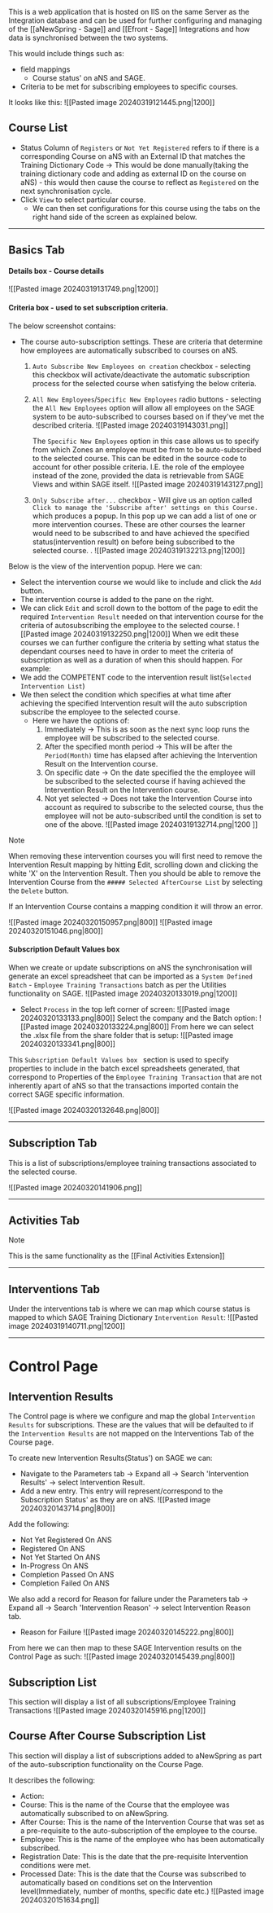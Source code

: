 This is a web application that is hosted on IIS on the same Server as the Integration database and can be used for further configuring and managing of 
the [[aNewSpring - Sage]] and [[Efront - Sage]] Integrations and how data is synchronised between the two systems.

This would include things such as: 
- field mappings
	- Course status' on aNS and SAGE.
- Criteria to be met for subscribing employees to specific courses.

It looks like this: 
![[Pasted image 20240319121445.png|1200]]


## Course List
- Status Column of `Registers` or `Not Yet Registered` refers to if there is a corresponding Course on aNS with an External ID that matches the Training Dictionary Code -> This would be done manually(taking the training dictionary code and adding as external ID on the course on aNS) - this would then cause the course to reflect as `Registered` on the next synchronisation cycle.
- Click `View` to select particular course. 
	- We can then set configurations for this course using the tabs on the right hand side of the screen as explained below. 
---
## Basics Tab 
#### Details box - Course details
![[Pasted image 20240319131749.png|1200]]

#### Criteria box - used to set subscription criteria.

The below screenshot contains: 
- The course auto-subscription settings. These are criteria that determine how employees are automatically subscribed to courses on aNS.
	1. `Auto Subscribe New Employees on creation` checkbox - selecting this checkbox will activate/deactivate the automatic subscription process for the selected course when satisfying the below criteria.
	2. `All New Employees`/`Specific New Employees` radio buttons - selecting the `All New Employees` option will allow all employees on the SAGE system to be auto-subscribed to courses based on if they've met the described criteria. 
	   ![[Pasted image 20240319143031.png]]
	   
	   The `Specific New Employees` option in this case allows us to specify from which Zones an employee must be from to be auto-subscribed to the selected course.
	   This can be edited in the source code to account for other possible criteria. I.E. the role of the employee instead of the zone, provided the data is retrievable from SAGE Views and within SAGE itself. 
	   ![[Pasted image 20240319143127.png]]
	
	3. `Only Subscribe after...` checkbox - Will give us an option called `Click to manage the 'Subscribe after' settings on this Course.` which produces a popup.
		In this pop up we can add a list of one or more intervention courses. These are other courses the learner would need to be subscribed to and have achieved the specified status(intervention result) on before being subscribed to the selected course.
	   . 
![[Pasted image 20240319132213.png|1200]]

Below is the view of the intervention popup. Here we can:
- Select the intervention course we would like to include and click the `Add` button. 
- The intervention course is added to the pane on the right. 
- We can click `Edit` and scroll down to the bottom of the page to edit the required `Intervention Result` needed on that intervention course for the criteria of autosubscribing the employee to the selected course. 
![[Pasted image 20240319132250.png|1200]]
 When we edit these courses we can further configure the criteria by setting what status the dependant courses need
to have in order to meet the criteria of subscription as well as a duration of when this should happen.
For example: 
- We add the COMPETENT code to the intervention result list(`Selected Intervention List`)
- We then select the condition which specifies at what time after achieving the specified Intervention result will the auto subscription subscribe the employee to the selected course.
	- Here we have the options of:
		1. Immediately -> This is as soon as the next sync loop runs the employee will be subscribed to the selected course.
		2. After the specified month period -> This will be after the `Period(Month)` time has elapsed after achieving the Intervention Result on the Intervention course.
		3. On specific date -> On the date specified the the employee will be subscribed to the selected course if having achieved the Intervention Result on the Intervention course.
		4. Not yet selected -> Does not take the Intervention Course into account as required to subscribe to the selected course, thus the employee will not be auto-subscribed until the condition is set to one of the above. 
![[Pasted image 20240319132714.png|1200 ]]

>[!Note]
>When removing these intervention courses you will first need to remove the Intervention Result mapping by hitting Edit, scrolling down and clicking the white 'X' on the Intervention Result. Then you should be able to remove the Intervention Course from the `##### Selected AfterCourse List` by selecting the `Delete` button. 
>
>If an Intervention Course contains a mapping condition it will throw an error. 
>
>![[Pasted image 20240320150957.png|800]]
>![[Pasted image 20240320151046.png|800]]
#### Subscription Default Values box 

When we create or update subscriptions on aNS the synchronisation will generate an excel spreadsheet that can be imported as a `System Defined Batch` - `Employee Training Transactions` batch as per the Utilities functionality on SAGE. 
![[Pasted image 20240320133019.png|1200]]
- Select `Process` in the top left corner of screen:
  ![[Pasted image 20240320133133.png|800]]
  Select the company and the Batch option:
  ![[Pasted image 20240320133224.png|800]]
  From here we can select the .xlsx file from the share folder that is setup: 
  ![[Pasted image 20240320133341.png|800]]

This `Subscription Default Values box ` section is used to specify properties to include in the batch excel spreadsheets generated, that correspond to Properties of the `Employee Training Transaction` that are not  inherently apart of aNS so that the transactions imported contain the correct SAGE specific information. 

![[Pasted image 20240320132648.png|800]]

---
## Subscription Tab

This is a list of subscriptions/employee training transactions associated to the selected course. 

![[Pasted image 20240320141906.png]]

---
## Activities Tab
>[!Note]
>This is the same functionality as the [[Final Activities Extension]] 


---
## Interventions Tab
Under the interventions tab is where we can map which  course status is mapped to which SAGE Training Dictionary `Intervention Result`: 
![[Pasted image 20240319140711.png|1200]]

---

# Control Page

## Intervention Results
The Control page is where we configure and map the global `Intervention Results` for subscriptions. These are the values that will be defaulted to if the `Intervention Results` are not mapped on the Interventions Tab of the Course page. 

To create new Intervention Results(Status') on SAGE we can:
- Navigate to the Parameters tab -> Expand all -> Search 'Intervention Results' -> select Intervention Result. 
- Add a new entry. This entry will represent/correspond to the Subscription Status' as they are on aNS. 
	![[Pasted image 20240320143714.png|800]]

Add the following:
- Not Yet Registered On ANS
- Registered On ANS
- Not Yet Started On ANS
- In-Progress On ANS
- Completion Passed On ANS
- Completion Failed On ANS
  
We also add a record for Reason for failure under the  Parameters tab -> Expand all -> Search 'Intervention Reason' -> select Intervention Reason tab. 
- Reason for Failure
![[Pasted image 20240320145222.png|800]]

From here we can then map to these SAGE Intervention results on the Control Page as such: 
![[Pasted image 20240320145439.png|800]]

## Subscription List
This section will display a list of all subscriptions/Employee Training Transactions
![[Pasted image 20240320145916.png|1200]]

## Course After Course Subscription List
This section will display a list of subscriptions added to aNewSpring as part of the auto-subscription functionality on the Course Page. 

It describes the following:
- Action: 
- Course:  This is the name of the Course that the employee was automatically subscribed to on aNewSpring.
- After Course: This is the name of the Intervention Course that was set as a pre-requisite to the auto-subscription of the employee to the course.
- Employee: This is the name of the employee who has been automatically subscribed. 
- Registration Date: This is the date that the pre-requisite Intervention conditions were met.
- Processed Date: This is the date that the Course was subscribed to automatically based on conditions set on the Intervention level(Immediately, number of months, specific date etc.)
![[Pasted image 20240320151634.png]]